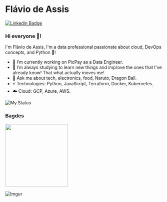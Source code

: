 # Flávio de Assis
[![Linkedin Badge](https://img.shields.io/badge/-flaviodeassis-blue?style=flat-square&logo=Linkedin&logoColor=white&link=https://www.linkedin.com/in/flaviodeassis/)](https://www.linkedin.com/in/flaviodeassis/)

### Hi everyone 🙋! 

I'm Flávio de Assis, I'm a data professional passionate about cloud, DevOps concepts, and Python 🐍!

- 🔭   I’m currently working on PicPay as a Data Engineer.
- 🌱   I’m always studying to learn new things and improve the ones that I've already know! That what actually moves me! 
- 💬   Ask me about tech, electronics, food, Naruto, Dragon Ball.
- ⚡   Technologies: Python, JavaScript, Terraform, Docker, Kubernetes.
- ☁️   Cloud: GCP, Azure, AWS.

![My Status](https://github-readme-stats.vercel.app/api?username=flavio-assis&show_icons=true&theme=merko)

### Bagdes
<img src="https://cdn.qwiklabs.com/ZE9hmZ5hJkWpb2%2Bsug1vDYCrTyVJboF0DZ9zkP%2BzgOo%3D" width="200" height="200"/> 

![Imgur](https://i.imgur.com/crrMNCR.gif)

